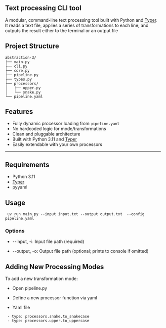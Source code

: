 ## Text processing CLI tool
A modular, command-line text processing tool built with Python and [Typer](https://typer.tiangolo.com/). It reads a text file, applies a series of transformations to each line, and outputs the result either to the terminal or an output file

##  Project Structure

```
abstraction-3/
├── main.py
├── cli.py
├── core.py
├── pipeline.py         
├── types.py
├── processors/
│   ├── upper.py
│   └── snake.py
└── pipeline.yaml

```

## Features

- Fully dynamic processor loading from `pipeline.yaml`
- No hardcoded logic for mode/transformations
- Clean and pluggable architecture
-  Built with Python 3.11 and [Typer](https://typer.tiangolo.com/)
- Easily extendable with your own processors
---

##  Requirements

- Python 3.11
- [Typer](https://pypi.org/project/typer/)
- pyyaml

##  Usage

` uv run main.py --input input.txt --output output.txt  --config pipeline.yaml`

### Options
-  --input, -i: Input file path (required)

- --output, -o: Output file path (optional; prints to console if omitted)

##  Adding New Processing Modes

To add a new transformation mode:

- Open pipeline.py

- Define a new processor function via yaml

- Yaml file
 ``` pipeline:
  - type: processors.snake.to_snakecase
  - type: processors.upper.to_uppercase
```



